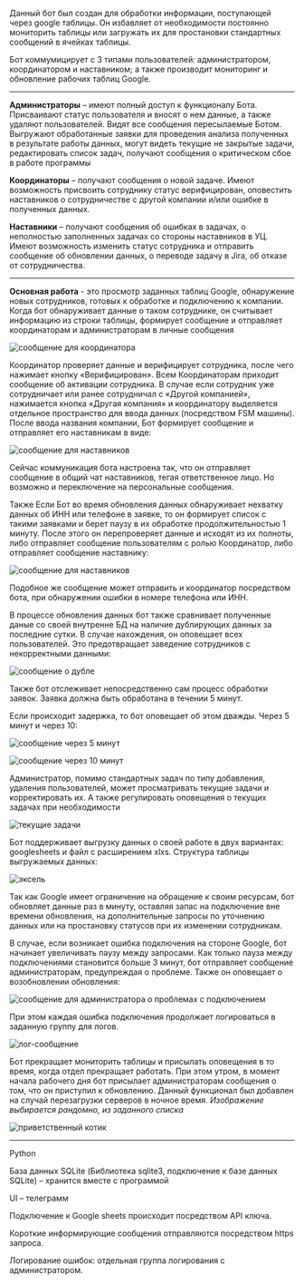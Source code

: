 Данный бот был создан для обработки информации, поступающей через google таблицы. Он избавляет от
необходимости постоянно мониторить таблицы или загружать их для простановки стандартных сообщений
в ячейках таблицы.

Бот коммумицирует с 3 типами пользователей: администратором, координатором и наставником; а также производит
мониторинг и обновление рабочих таблиц Google.

-----------------------------------------------

**Администраторы** – имеют полный доступ к функционалу Бота. Присваивают статус пользователя и вносят о нем данные, 
а также удаляют пользователей. Видят все сообщения пересылаемые Ботом. Выгружают обработанные заявки для проведения 
анализа полученных в результате работы данных, могут видеть текущие не закрытые задачи, редактировать список задач,
получают сообщения о критическом сбое в работе программы

**Координаторы** – получают сообщения о новой задаче. Имеют возможность присвоить сотруднику статус верифицирован, 
оповестить наставников о сотрудничестве с другой компании и/или ошибке в полученных данных.

**Наставники** – получают сообщения об ошибках в задачах, о неполностью заполненных задачах со стороны 
наставников в УЦ. Имеют возможность изменить статус сотрудника и отправить сообщение об обновлении данных, о переводе 
задачу в Jira, об отказе от сотрудничества.

---------------------------------------------------

**Основная работа** - это просмотр заданных таблиц Google, обнаружение новых сотрудников, готовых к обработке
и подключению к компании. Когда бот обнаруживает данные о таком сотруднике, он считывает информацию из строки таблицы,
формирует сообщение и отправляет координаторам и администраторам в личные сообщения

![сообщение для координатора](./images/coor_message.png)

Координатор проверяет данные и верифицирует сотрудника, после чего нажимает кнопку «Верифицирован». 
Всем Координаторам приходит сообщение об активации сотрудника.
В случае если сотрудник уже сотрудничает или ранее сотрудничал с «Другой компанией», нажимается кнопка «Другая компания»
и координатору выделяется отдельное пространство для ввода данных (посредством FSM машины).
После ввода названия компании, Бот формирует сообщение и отправляет его наставникам в виде:

![сообщение для наставников](./images/oder.png)

Сейчас коммуникация бота настроена так, что он отправляет сообщение в общий чат наставников, тегая ответственное лицо.
Но возможно и переключение на персональные сообщения.

Также Если Бот во время обновления данных обнаруживает нехватку данных об ИНН или телефоне в заявке, то он формирует 
список с такими заявками и берет паузу в их обработке продолжительностью 1 минуту. После этого он перепроверяет данные и 
исходят из их полноты, либо отправляет сообщение пользователям с ролью Координатор, либо отправляет сообщение наставнику:

![сообщение для наставников](./images/div_message.png)

Подобное же сообщение может отправить и координатор посредством бота, при обнаружении ошибки в номере телефона или ИНН.

В процессе обновления данных бот также сравнивает полученные даные со своей внутренне БД на наличие дублирующих данных
за последние сутки. В случае нахождения, он оповещает всех пользователей. Это предотвращает заведение сотрудников с 
некорректными данными:

![сообщение о дубле](./images/duble.png)

Также бот отслеживает непосредственно сам процесс обработки заявок. Заявка должна быть обработана в течении 5 минут.

Если происходит задержка, то бот оповещает об этом дважды. Через 5 минут и через 10:

![сообщение через 5 минут](./images/attention.png)

![сообщение через 10 минут](./images/attention2.png)

Администратор, помимо стандартных задач по типу добавления, удаления пользователей, может просматривать текущие 
задачи и корректировать их. А также регулировать оповещения о текущих задачах при необходимости

![текущие задачи](./images/now_task.png)

Бот поддерживает выгрузку данных о своей работе в двух вариантах: googlesheets и файл с расширением xlxs.
Структура таблицы выгружаемых данных:

![эксель](./images/excel_pivot.png)

Так как Google имеет ограничение на обращение к своим ресурсам, бот обновляет данные раз в минуту, оставляя запас
на подключение вне времени обновления, на дополнительные запросы по уточнению данных или на простановку статусов
при их изменении сотрудникам. 

В случае, если возникает ошибка подключения на стороне Google, бот начинает увеличивать паузу между запросами.
Как только пауза между подключениями становится больше 3 минут, бот отправляет сообщение администраторам, предупреждая
о проблеме. Также он оповещает о возобновлении обновления:

![сообщение для администратора о проблемах с подключением](./images/connection.png)

При этом каждая ошибка подключения продолжает логироваться в заданную группу для логов.

![лог-сообщение](./images/lost_connect.png)

Бот прекращает мониторить таблицы и присылать оповещения в то время, когда отдел прекращает работать. При этом утром,
в момент начала рабочего дня бот присылает администраторам сообщения о том, что он приступил к обновлению. Данный
функционал был добавлен на случай перезагрузки серверов в ночное время.
*Изображение выбирается рандомно, из заданного списка*

![приветственный котик](./images/start_day.png)

________________________________

Python

База данных SQLite (Библиотека sqlite3, подключение к базе данных SQLite) – хранится вместе с программой

UI – телеграмм

Подключение к Google sheets происходит посредством API ключа.

Короткие информирующие сообщения отправляются посредством https запроса.

Логирование ошибок: отдельная группа логирования с администратором.
